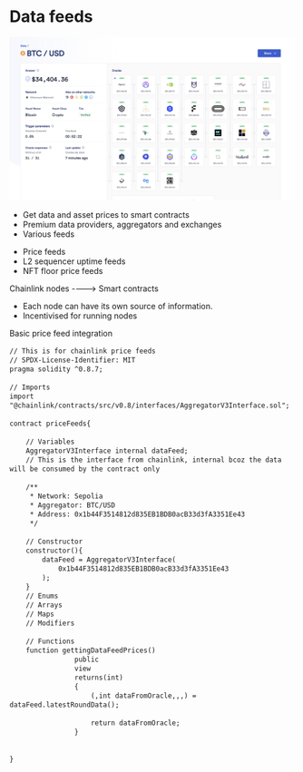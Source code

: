 # Data feeds

![Data feeds](https://github.com/PriyathamVarma/chainlink-concepts/blob/main/Images/Screenshot%202023-10-28%20at%2012.29.13.png)

- Get data and asset prices to smart contracts
- Premium data providers, aggregators and exchanges
- Various feeds

* Price feeds
* L2 sequencer uptime feeds
* NFT floor price feeds


Chainlink nodes ----> Smart contracts

- Each node can have its own source of information.
- Incentivised for running nodes


Basic price feed integration

```solidity
// This is for chainlink price feeds 
// SPDX-License-Identifier: MIT
pragma solidity ^0.8.7;

// Imports
import "@chainlink/contracts/src/v0.8/interfaces/AggregatorV3Interface.sol";

contract priceFeeds{

    // Variables
    AggregatorV3Interface internal dataFeed;
    // This is the interface from chainlink, internal bcoz the data will be consumed by the contract only

    /**
     * Network: Sepolia
     * Aggregator: BTC/USD
     * Address: 0x1b44F3514812d835EB1BDB0acB33d3fA3351Ee43
     */

    // Constructor
    constructor(){
        dataFeed = AggregatorV3Interface(
            0x1b44F3514812d835EB1BDB0acB33d3fA3351Ee43
        );
    } 
    // Enums
    // Arrays
    // Maps
    // Modifiers

    // Functions
    function gettingDataFeedPrices() 
                public
                view 
                returns(int)
                {
                    (,int dataFromOracle,,,) = dataFeed.latestRoundData();

                    return dataFromOracle;
                }


}
```
  
